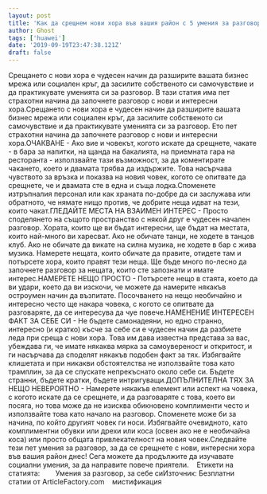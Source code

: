 ```yaml
---
layout: post
title: 'Как да срещнем нови хора във вашия район с 5 умения за разговор'
author: Ghost
tags: ['huawei']
date: '2019-09-19T23:47:38.121Z'
draft: false
---
```


Срещането с нови хора е чудесен начин да разширите вашата бизнес мрежа или социален кръг, да засилите собственото си самочувствие и да практикувате уменията си за разговор. В тази статия има пет страхотни начина да започнете разговор с нови и интересни хора.Срещането с нови хора е чудесен начин да разширите вашата бизнес мрежа или социален кръг, да засилите собственото си самочувствие и да практикувате уменията си за разговор. Ето пет страхотни начина да започнете разговор с нови и интересни хора.ОЧАКВАНЕ - Ако вие и човекът, когото искате да срещнете, чакате - в бара за напитки, на щанда на бакалията, на приемната гара на ресторанта - използвайте тази възможност, за да коментирате чакането, което и двамата трябва да издържите. Това насърчава чувството за връзка и показва на новия човек, когото се опитвате да срещнете, че и двамата сте в една и съща лодка.Споменете изтръпналия персонал или как храната по-добре да си заслужава или обратното, че нямате нищо против, че добрите неща идват на тези, които чакат.ГЛЕДАЙТЕ МЕСТА НА ВЗАИМЕН ИНТЕРЕС - Просто споделянето на същото пространство с някой друг е чудесен начален разговор. Хората, които ще ви бъдат интересни, ще бъдат на местата, които най-много ви харесват. Ако не обичате танци, не ходете в танцов клуб. Ако не обичате да викате на силна музика, не ходете в бар с жива музика. Намерете нещата, които обичате да правите, отидете там и потърсете хора, които правят тези неща. Ще бъде много по-лесно да започнете разговор за нещата, които сте запознати и имате интерес.НАМЕРЕТЕ НЕЩО ПРОСТО - Потърсете нещо в стаята, което да ви удари, което да ви изскочи, че можете да намерите някакъв остроумен начин да възпитате. Посочването на нещо необичайно и интересно често ще накара човека, с когото се опитвате да разговаряте, да се интересува да чуе повече.НАМЕНЕНИЕ ИНТЕРЕСЕН ФАКТ ЗА СЕБЕ СИ - Не бъдете самонадеяни, но едно странно, интересно (и кратко) късче за себе си е чудесен начин да разбиете леда при среща с нови хора. Това им дава известна представа за вас, убеждава ги, че имате някаква мярка за самоувереност и откритост, и ги насърчава да споделят някакъв подобен факт за тях. Избягвайте клишетата и при никакви обстоятелства не използвайте това като трамплин, за да се спускате непрекъснато около себе си. Бъдете странни, бъдете кратки, бъдете интригуващи.ДОПЪЛНИТЕЛНА ТЯХ ЗА НЕЩО НЕВЕРОЯТНО - Намерете някакъв елемент или аспект на човека, с когото искате да се срещнете, и да разговаряте с това, което ви посяга, но това може да не изисква обикновено комплименти често и използвайте това като начало на разговор. Споменете може би за начина, по който другият човек ги носи. Избягвайте очевидното, като комплиментни обувки или дрехи или коса (освен ако не е необичайна коса) или просто общата привлекателност на новия човек.Следвайте тези пет умения за разговор, за да се срещнете с нови, интересни хора във вашия район днес! Сега можете да продължите да изучавате социални умения, за да направите повече приятели.    Етикети на статията:        Умения за разговор, за себе сиИзточник: Безплатни статии от ArticleFactory.com    мистификация

